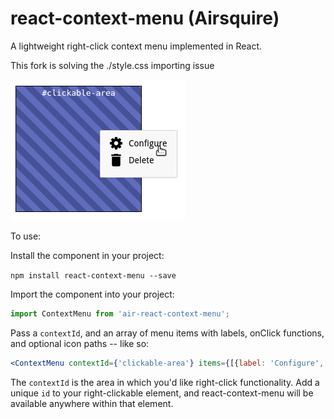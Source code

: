 # react-context-menu (Airsquire)

A lightweight right-click context menu implemented in React. 

This fork is solving the ./style.css importing issue

![example right-click menu](react-context-menu.png?raw=true "example right-click menu")

To use:

Install the component in your project:

```npm install react-context-menu --save```

Import the component into your project:

```javascript
import ContextMenu from 'air-react-context-menu';
```

Pass a ```contextId```, and an array of menu items with labels, onClick functions, and optional icon paths -- like so:

```jsx
<ContextMenu contextId={'clickable-area'} items={[{label: 'Configure', onClick: this.configHandler, icon: 'path/to/icon.svg'}, {label: 'Delete', onClick: this.deleteHandler}]} />
```

The ```contextId``` is the area in which you'd like right-click functionality. Add a unique ```id``` to your right-clickable element, and react-context-menu will be available anywhere within that element.
